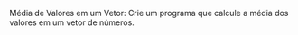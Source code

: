 Média de Valores em um Vetor: Crie um programa que calcule a média dos valores em um vetor de números.
